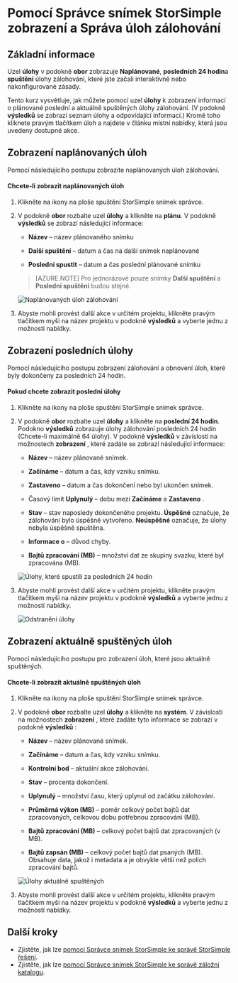 <properties 
   pageTitle="StorSimple snímek Správce úloh zálohování | Microsoft Azure"
   description="Popisuje, jak používat modulu snap-in konzoly MMC StorSimple snímek správce k zobrazení a Správa úloh zálohování plánované aktuálně spuštěných a dokončené."
   services="storsimple"
   documentationCenter="NA"
   authors="SharS"
   manager="carmonm"
   editor="" />
<tags 
   ms.service="storsimple"
   ms.devlang="NA"
   ms.topic="article"
   ms.tgt_pltfrm="NA"
   ms.workload="TBD"
   ms.date="04/26/2016"
   ms.author="v-sharos" />


# <a name="use-storsimple-snapshot-manager-to-view-and-manage-backup-jobs"></a>Pomocí Správce snímek StorSimple zobrazení a Správa úloh zálohování

## <a name="overview"></a>Základní informace

Uzel **úlohy** v podokně **obor** zobrazuje **Naplánované**, **posledních 24 hodin**a **spuštění** úlohy zálohování, které jste začali interaktivně nebo nakonfigurované zásady. 

Tento kurz vysvětluje, jak můžete pomocí uzel **úlohy** k zobrazení informací o plánované poslední a aktuálně spuštěných úlohy zálohování. (V podokně **výsledků** se zobrazí seznam úlohy a odpovídající informací.) Kromě toho kliknete pravým tlačítkem úloh a najdete v článku místní nabídky, která jsou uvedeny dostupné akce.

## <a name="view-scheduled-jobs"></a>Zobrazení naplánovaných úloh

Pomocí následujícího postupu zobrazíte naplánovaných úloh zálohování.

#### <a name="to-view-scheduled-jobs"></a>Chcete-li zobrazit naplánovaných úloh

1. Klikněte na ikony na ploše spuštění StorSimple snímek správce. 

2. V podokně **obor** rozbalte uzel **úlohy** a klikněte na **plánu**. V podokně **výsledků** se zobrazí následující informace:

    - **Název** – název plánovaného snímku

    - **Další spuštění** – datum a čas na další snímek naplánované

    - **Poslední spustit** – datum a čas poslední plánované snímku

    >[AZURE.NOTE] Pro jednorázové pouze snímky **Další spuštění** a **Poslední spuštění** budou stejné. 
 
    ![Naplánovaných úloh zálohování](./media/storsimple-snapshot-manager-manage-backup-jobs/HCS_SSM_Jobs_scheduled.png) 
 
3. Abyste mohli provést další akce v určitém projektu, klikněte pravým tlačítkem myši na název projektu v podokně **výsledků** a vyberte jednu z možností nabídky.

## <a name="view-recent-jobs"></a>Zobrazení posledních úlohy

Pomocí následujícího postupu zobrazení zálohování a obnovení úloh, které byly dokončeny za posledních 24 hodin.

#### <a name="to-view-recent-jobs"></a>Pokud chcete zobrazit poslední úlohy

1. Klikněte na ikony na ploše spuštění StorSimple snímek správce.

2. V podokně **obor** rozbalte uzel **úlohy** a klikněte na **poslední 24 hodin**. Podokno **výsledků** zobrazuje úlohy zálohování posledních 24 hodin (Chcete-li maximálně 64 úlohy). V podokně **výsledků** v závislosti na možnostech **zobrazení** , které zadáte se zobrazí následující informace:

    - **Název** – název plánované snímek.
 
    - **Začínáme** – datum a čas, kdy vzniku snímku.

    - **Zastaveno** – datum a čas dokončení nebo byl ukončen snímek.

    - Časový limit **Uplynulý** – dobu mezi **Začínáme** a **Zastaveno** .

    - **Stav** – stav naposledy dokončeného projektu. **Úspěšné** označuje, že zálohování bylo úspěšně vytvořeno. **Neúspěšné** označuje, že úlohy nebyla úspěšně spuštěna.

    - **Informace o** – důvod chyby.

    - **Bajtů zpracování (MB)** – množství dat ze skupiny svazku, které byl zpracována (MB). 

    ![Úlohy, které spustili za posledních 24 hodin](./media/storsimple-snapshot-manager-manage-backup-jobs/HCS_SSM_Jobs_Last_24_hours.png) 

3. Abyste mohli provést další akce v určitém projektu, klikněte pravým tlačítkem myši na název projektu v podokně **výsledků** a vyberte jednu z možností nabídky.

    ![Odstranění úlohy](./media/storsimple-snapshot-manager-manage-backup-catalog/HCS_SSM_Delete_backup.png) 
     
## <a name="view-currently-running-jobs"></a>Zobrazení aktuálně spuštěných úloh

Pomocí následujícího postupu pro zobrazení úloh, které jsou aktuálně spuštěných.

#### <a name="to-view-currently-running-jobs"></a>Chcete-li zobrazit aktuálně spuštěných úloh

1. Klikněte na ikony na ploše spuštění StorSimple snímek správce.

2. V podokně **obor** rozbalte uzel **úlohy** a klikněte na **systém**. V závislosti na možnostech **zobrazení** , které zadáte tyto informace se zobrazí v podokně **výsledků** : 

    - **Název** – název plánované snímek.

    - **Začínáme** – datum a čas, kdy vzniku snímku.

    - **Kontrolní bod** – aktuální akce zálohování.

    - **Stav** – procenta dokončení.
    
    - **Uplynulý** – množství času, který uplynul od začátku zálohování. 

    - **Průměrná výkon (MB)** – poměr celkový počet bajtů dat zpracovaných, celkovou dobu potřebnou zpracování (MB).

    - **Bajtů zpracování (MB)** – celkový počet bajtů dat zpracovaných (v MB).

    - **Bajtů zapsán (MB)** – celkový počet bajtů dat psaných (MB). Obsahuje data, jakož i metadata a je obvykle větší než polích zpracování bajtů.

    ![Úlohy aktuálně spuštěných](./media/storsimple-snapshot-manager-manage-backup-jobs/HCS_SSM_Jobs_running.png)

3. Abyste mohli provést další akce v určitém projektu, klikněte pravým tlačítkem myši na název projektu v podokně **výsledků** a vyberte jednu z možností nabídky.

## <a name="next-steps"></a>Další kroky

- Zjistěte, jak lze [pomocí Správce snímek StorSimple ke správě StorSimple řešení](storsimple-snapshot-manager-admin.md).
- Zjistěte, jak lze [pomocí Správce snímek StorSimple ke správě záložní katalogu](storsimple-snapshot-manager-manage-backup-catalog.md).















            


 

